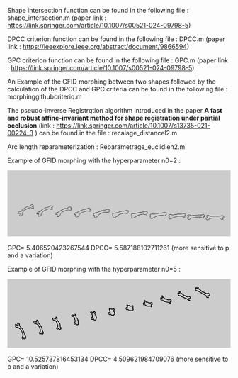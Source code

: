 

Shape intersection function can be found in the following file : shape_intersection.m  (paper link : https://link.springer.com/article/10.1007/s00521-024-09798-5)

DPCC criterion function can be found in the following file : DPCC.m (paper link : https://ieeexplore.ieee.org/abstract/document/9866594)

GPC criterion function can be found in the following file : GPC.m (paper link : https://link.springer.com/article/10.1007/s00521-024-09798-5)

An Example of the GFID morphing between two shapes followed by the calculation of the DPCC and GPC criteria can be found in the following file : morphinggithubcriteriq.m

The pseudo-inverse Registrqtion algorithm introduced in the paper  **A fast and robust affine-invariant method for shape registration under partial occlusion** (link : https://link.springer.com/article/10.1007/s13735-021-00224-3 ) can be found in the file : recalage_distancel2.m

Arc length reparameterization : Reparametrage_euclidien2.m


Example of GFID morphing with the hyperparameter n0=2 :

![Extraction_de_contour](git1.png)

GPC= 5.406520423267544
DPCC= 5.587188102711261 (more sensitive to p and a variation)

Example of GFID morphing with the hyperparameter n0=5 :

![Extraction_de_contour](git2.png)

GPC= 10.525737816453134
DPCC= 4.509621984709076 (more sensitive to p and a variation)





